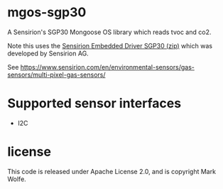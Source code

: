 # mgos-sgp30

A Sensirion's SGP30 Mongoose OS library which reads tvoc and co2.

Note this uses the [Sensirion Embedded Driver SGP30 (zip)](https://www.sensirion.com/fileadmin/user_upload/customers/sensirion/Dokumente/13_Sample_Codes_Software/Gas_Sensors/Sensirion_Gas_Sensors_SGP30_Embedded_Driver.zip) which was developed by Sensirion AG.

See https://www.sensirion.com/en/environmental-sensors/gas-sensors/multi-pixel-gas-sensors/

# Supported sensor interfaces

* I2C

# license

This code is released under Apache License 2.0, and is copyright Mark Wolfe.
